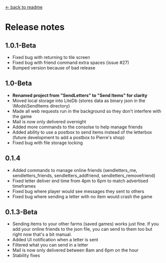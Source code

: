 ﻿[← back to readme](readme.md)

# Release notes
## 1.0.1-Beta
* Fixed bug with returning to tile screen
* Fixed bug with friend command extra spaces (issue #27)
* Bumped version because of bad release

## 1.0-Beta
* **Renamed project from "SendLetters" to "Send Items" for clarity**
* Moved local storage into LiteDb (stores data as binary json in the \Mods\SendItems directory)
* Made all web requests run in the background so they don't interfere with the game
* Mail is now only delivered overnight
* Added more commands to the consolse to help manage friends
* Added ability to use a postbox to send items instead of the letterbox (future development to add a postbox to Pierre's shop)
* Fixed bug with file storage locking

## 0.1.4
* Added commands to manage online friends (sendletters_me, sendletters_friends, sendletters_addfriend, sendletters_removefriend)
* Fixed letter deliver end time from 4pm to 6pm to match advertised timeframes
* Fixed bug where player would see messages they sent to others
* Fixed bug where sending a letter with no item would crash the game

## 0.1.3-Beta
* Sending items to your other farms (saved games) works just fine. If you add your online friends to the json file, you can send to them too but right now that's a bit manual.
* Added UI notification when a letter is sent
* Filtered what you can send in a letter
* Mail is now only delivered between 8am and 6pm on the hour
* Stability fixes